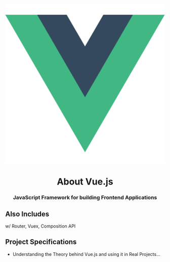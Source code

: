 <h1 align = "center">
<br>
  <img src = "img/logo.png" width = "600">
  <br>
    <br>
    About Vue.js
  <br>
</ H1>

<h3 align = "center"> JavaScript Framework for building Frontend Applications </h3>

## Also Includes

w/ Router, Vuex, Composition API

## Project Specifications

- Understanding the Theory behind Vue.js and using it in Real Projects...